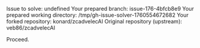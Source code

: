 Issue to solve: undefined
Your prepared branch: issue-176-4bfcb8e9
Your prepared working directory: /tmp/gh-issue-solver-1760554672682
Your forked repository: konard/zcadvelecAI
Original repository (upstream): veb86/zcadvelecAI

Proceed.